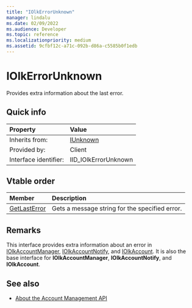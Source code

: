 ```yaml
---
title: "IOlkErrorUnknown"
manager: lindalu
ms.date: 02/09/2022
ms.audience: Developer
ms.topic: reference
ms.localizationpriority: medium
ms.assetid: 9cfbf12c-a71c-092b-d86a-c5585b0f1edb
---
```


# IOlkErrorUnknown

Provides extra information about the last error.
  
## Quick info

|Property |Value |
|:-----|:-----|
|Inherits from:   |[IUnknown](/windows/desktop/api/unknwn/nn-unknwn-iunknown.md) |
|Provided by:   |Client  |
|Interface identifier:   |IID_IOlkErrorUnknown  |
   
## Vtable order

|Member | Description |
|:-----|:-----|
|[GetLastError](iolkerrorunknown-getlasterror.md) <br/> |Gets a message string for the specified error. |
   
## Remarks

This interface provides extra information about an error in [IOlkAccountManager](iolkaccountmanager.md), [IOlkAccountNotify](iolkaccountnotify.md), and [IOlkAccount](iolkaccount.md). It is also the base interface for **IOlkAccountManager**, **IOlkAccountNotify**, and **IOlkAccount**. 
  
## See also

- [About the Account Management API](about-the-account-management-api.md)

